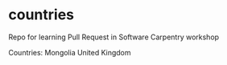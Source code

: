 # countries
Repo for learning Pull Request in Software Carpentry workshop

Countries:
Mongolia
United Kingdom
